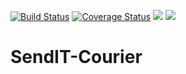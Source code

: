 [![Build Status](https://travis-ci.org/Jayne-darl/SendIT-Courier.svg?branch=develop)](https://travis-ci.org/Jayne-darl/SendIT-Courier)
[![Coverage Status](https://coveralls.io/repos/github/Jayne-darl/SendIT-Courier/badge.png?branch=develop)](https://coveralls.io/github/Jayne-darl/SendIT-Courier?branch=develop)
<a href="https://codeclimate.com/github/Jayne-darl/SendIT-Courier/maintainability"><img src="https://api.codeclimate.com/v1/badges/393f4378310a527b4d3a/maintainability" /></a>
<a href="https://codeclimate.com/github/Jayne-darl/SendIT-Courier/test_coverage"><img src="https://api.codeclimate.com/v1/badges/393f4378310a527b4d3a/test_coverage" /></a>

# SendIT-Courier
